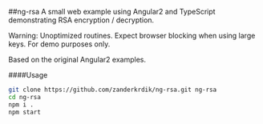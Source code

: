##ng-rsa
A small web example using Angular2 and TypeScript demonstrating RSA encryption / decryption.

Warning: Unoptimized routines. Expect browser blocking when using large keys. For demo purposes only.

Based on the original Angular2 examples.

####Usage

```bash
git clone https://github.com/zanderkrdik/ng-rsa.git ng-rsa
cd ng-rsa
npm i .
npm start
```